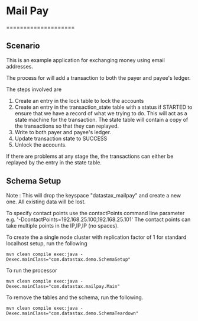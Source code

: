 # Mail Pay
====================

## Scenario

This is an example application for exchanging money using email addresses. 

The process for will add a transaction to both the payer and payee's ledger. 

The steps involved are 

1. Create an entry in the lock table to lock the accounts 
2. Create an entry in the transaction_state table with a status if STARTED to ensure that we have a record of what we trying to do. This will act as a state machine for the transaction. The state table will contain a copy of the transactions so that they can replayed.   
3. Write to both payer and payee's ledger. 
4. Update transaction state to SUCCESS   
5. Unlock the accounts. 

If there are problems at any stage the, the transactions can either be replayed by the entry in the state table. 

## Schema Setup
Note : This will drop the keyspace "datastax_mailpay" and create a new one. All existing data will be lost. 

To specify contact points use the contactPoints command line parameter e.g. '-DcontactPoints=192.168.25.100,192.168.25.101'
The contact points can take multiple points in the IP,IP,IP (no spaces).

To create the a single node cluster with replication factor of 1 for standard localhost setup, run the following

    mvn clean compile exec:java -Dexec.mainClass="com.datastax.demo.SchemaSetup"

To run the processor 

    mvn clean compile exec:java -Dexec.mainClass="com.datastax.mailpay.Main"
		
To remove the tables and the schema, run the following.

    mvn clean compile exec:java -Dexec.mainClass="com.datastax.demo.SchemaTeardown"
    
    
    

